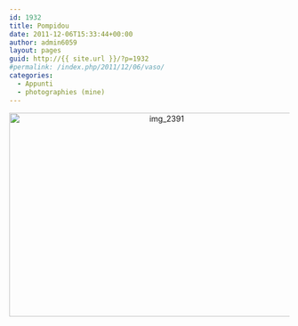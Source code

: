 ```yaml
---
id: 1932
title: Pompidou
date: 2011-12-06T15:33:44+00:00
author: admin6059
layout: pages
guid: http://{{ site.url }}/?p=1932
#permalink: /index.php/2011/12/06/vaso/
categories:
  - Appunti
  - photographies (mine)
---
```

<p style="text-align: center;">
  <img class="aligncenter wp-image-3554" src="http://{{ site.url }}/wp-content/uploads/2011/12/IMG_2391.jpg" alt="img_2391" width="550" height="366" srcset="http://{{ site.url }}/wp-content/uploads/2011/12/IMG_2391.jpg 650w, http://{{ site.url }}/wp-content/uploads/2011/12/IMG_2391-300x200.jpg 300w, http://{{ site.url }}/wp-content/uploads/2011/12/IMG_2391-330x220.jpg 330w" sizes="(max-width: 550px) 100vw, 550px" />
</p>